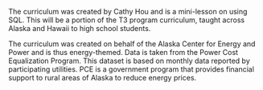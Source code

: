 The curriculum was created by Cathy Hou and is a mini-lesson on using SQL. This will be a portion of the T3 program curriculum, taught across Alaska and Hawaii to high school students. 

The curriculum was created on behalf of the Alaska Center for Energy and Power and is thus energy-themed. Data is taken from the Power Cost Equalization Program. This dataset is based on monthly data reported by participating utilities. PCE is a government program that provides financial support to rural areas of Alaska to reduce energy prices.
